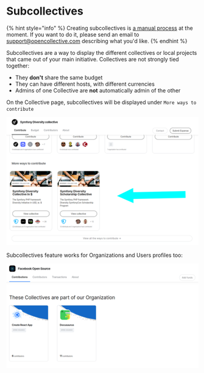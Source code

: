 # Subcollectives

{% hint style="info" %}
Creating subcollectives is [a manual process](../internal/queries/subcollective-queries.md) at the moment. If you want to do it, please send an email to [support@opencollective.com](mailto:support@opencollective.com) describing what you'd like.
{% endhint %}

Subcollectives are a way to display the different collectives or local projects that came out of your main initiative. Collectives are not strongly tied together:

* They **don't** share the same budget
* They can have different hosts, with different currencies
* Admins of one Collective are **not** automatically admin of the other

On the Collective page, subcollectives will be displayed under `More ways to contribute` 

![](../.gitbook/assets/2020-02-17_09-15-18.png)

Subcollectives feature works for Organizations and Users profiles too:

![](../.gitbook/assets/2020-02-17_09-17-13.png)





